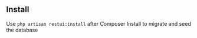 ## Install

Use `php artisan restui:install` after Composer Install to migrate and seed the database
